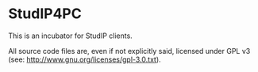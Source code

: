 StudIP4PC
=========

This is an incubator for StudIP clients.

All source code files are, even if not explicitly said, licensed
under GPL v3 (see: http://www.gnu.org/licenses/gpl-3.0.txt).
